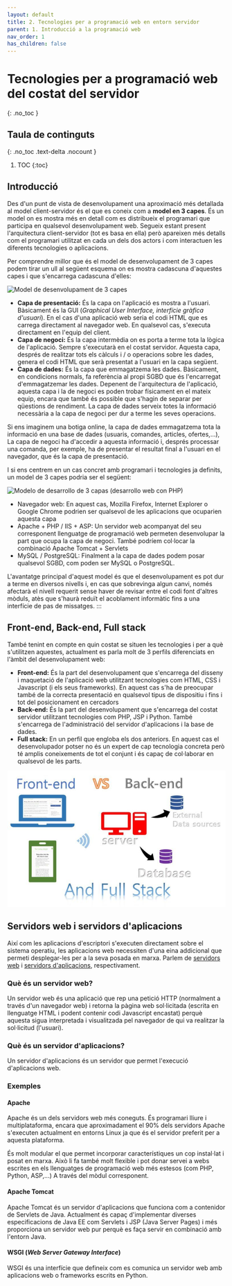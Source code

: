 ```yaml
---
layout: default
title: 2. Tecnologies per a programació web en entorn servidor
parent: 1. Introducció a la programació web
nav_order: 1
has_children: false
---
```


# Tecnologies per a programació web del costat del servidor 
{: .no_toc }

## Taula de continguts
{: .no_toc .text-delta  .nocount }

1. TOC
{:toc}

## Introducció
Des d\'un punt de vista de desenvolupament una aproximació més detallada
al model client-servidor és el que es coneix com a **model en 3 capes**.
És un model on es mostra més en detall com es distribueix el programari
que participa en qualsevol desenvolupament web. Segueix estant present
l\'arquitectura client-servidor (tot es basa en ella) però apareixen més
detalls com el programari utilitzat en cada un dels dos actors i com
interactuen les diferents tecnologies o aplicacions.

Per comprendre millor que és el model de desenvolupament de 3 capes
podem tirar un ull al següent esquema on es mostra cadascuna d\'aquestes
capes i que s\'encarrega cadascuna d\'elles:

![**Model de desenvolupament de 3
capes**](3_capas.png "Model de desenvolupament de 3 capes")

-   **Capa de presentació:** És la capa on l\'aplicació es mostra a
    l\'usuari. Bàsicament és la GUI (*Graphical User Interface,
    interfície gràfica d\'usuari*). En el cas d\'una aplicació web seria
    el codi HTML que es carrega directament al navegador web. En
    qualsevol cas, s\'executa directament en l\'equip del client.
-   **Capa de negoci:** És la capa intermèdia on es porta a terme tota
    la lògica de l\'aplicació. Sempre s\'executarà en el costat
    servidor. Aquesta capa, després de realitzar tots els càlculs i / o
    operacions sobre les dades, genera el codi HTML que serà presentat a
    l\'usuari en la capa següent.
-   **Capa de dades:** És la capa que emmagatzema les dades. Bàsicament,
    en condicions normals, fa referència al propi SGBD que és
    l\'encarregat d\'emmagatzemar les dades. Depenent de l\'arquitectura
    de l\'aplicació, aquesta capa i la de negoci es poden trobar
    físicament en el mateix equip, encara que també és possible que
    s\'hagin de separar per qüestions de rendiment. La capa de dades
    serveix totes la informació necessària a la capa de negoci per dur a
    terme les seves operacions.

Si ens imaginem una botiga online, la capa de dades emmagatzema tota la
informació en una base de dades (usuaris, comandes, articles,
ofertes,\...), La capa de negoci ha d\'accedir a aquesta informació i,
després processar una comanda, per exemple, ha de presentar el resultat
final a l\'usuari en el navegador, que és la capa de presentació.

I si ens centrem en un cas concret amb programari i tecnologies ja
definits, un model de 3 capes podria ser el següent:

![**Modelo de desarrollo de 3 capas (desarrollo web con
PHP)**](3_capas2.jpg ": Modelo de desarrollo de 3 capas (desarrollo web con PHP)")

-   Navegador web: En aquest cas, Mozilla Firefox, Internet Explorer o
    Google Chrome podrien ser qualsevol de les aplicacions que ocuparien
    aquesta capa
-   Apache + PHP / IIS + ASP: Un servidor web acompanyat del seu
    corresponent llenguatge de programació web permeten desenvolupar la
    part que ocupa la capa de negoci. També podríem col·locar la
    combinació Apache Tomcat + Servlets
-   MySQL / PostgreSQL: Finalment a la capa de dades podem posar
    qualsevol SGBD, com poden ser MySQL o PostgreSQL.

L'avantatge principal d\'aquest model és que el desenvolupament es pot
dur a terme en diversos nivells i, en cas que sobrevinga algun canvi,
només afectarà el nivell requerit sense haver de revisar entre el codi
font d'altres mòduls, atès que s\'haurà reduït el acoblament informàtic
fins a una interfície de pas de missatges.
:::

## Front-end, Back-end, Full stack

També tenint en compte en quin costat se situen les tecnologies i per a
què s\'utilitzen aquestes, actualment es parla molt de 3 perfils
diferenciats en l\'àmbit del desenvolupament web:

-   **Front-end:** És la part del desenvolupament que s\'encarrega del
    disseny i maquetació de l\'aplicació web utilitzant tecnologies com
    HTML, CSS i Javascript (i els seus frameworks). En aquest cas s\'ha
    de preocupar també de la correcta presentació en qualsevol tipus de
    dispositiu i fins i tot del posicionament en cercadors
-   **Back-end:** És la part del desenvolupament que s\'encarrega del
    costat servidor utilitzant tecnologies com PHP, JSP i Python. També
    s\'encarrega de l\'administració del servidor d\'aplicacions i la
    base de dades.
-   **Full stack:** En un perfil que engloba els dos anteriors. En
    aquest cas el desenvolupador potser no és un expert de cap
    tecnologia concreta però té amplis coneixements de tot el conjunt i
    és capaç de col·laborar en qualsevol de les parts.

![](fullstack.jpg)

## Servidors web i servidors d'aplicacions

Així com les aplicacions d'escriptori s'executen directament sobre el
sistema operatiu, les aplicacions web necessiten d'una
eina addicional que permeti desplegar-les per a la seva posada en marxa.
Parlem de [servidors
web](https://en.wikipedia.org/wiki/Comparison_of_web_server_software) i
[servidors
d'aplicacions](https://en.wikipedia.org/wiki/Application_server),
respectivament.

### Què és un servidor web?

Un servidor web és una aplicació que rep una petició HTTP (normalment a
través d'un navegador web) i retorna la pàgina web sol·licitada
(escrita en llenguatge HTML i podent contenir codi Javascript
encastat) perquè aquesta sigua interpretada i visualitzada pel
navegador de qui va realitzar la sol·licitud (l'usuari).

### Què és un servidor d'aplicacions? 

Un servidor d'aplicacions és un servidor que permet l'execució d'aplicacions web.

### Exemples

#### Apache

Apache és un dels servidors web més coneguts. És programari lliure i
multiplataforma, encara que aproximadament el 90% dels servidors Apache
s\'executen actualment en entorns Linux ja que és el servidor preferit
per a aquesta plataforma.

És molt modular el que permet incorporar característiques un cop
instal·lat i posat en marxa. Això li fa també molt flexible i pot donar
servei a webs escrites en els llenguatges de programació web més estesos
(com PHP, Python, ASP,\...) A través del mòdul corresponent.

#### Apache Tomcat

Apache Tomcat és un servidor d'aplicacions que funciona com a
contenidor de Servlets de Java. Actualment és capaç d'implementar
diverses especificacions de Java EE com Servlets i JSP (Java Server
Pages) i més proporciona un servidor web pur perquè es faça servir en
combinació amb l'entorn Java.

#### WSGI (*Web Server Gateway Interface*)

WSGI és una interfície que defineix com es comunica un servidor web amb
aplicacions web o frameworks escrits en Python.

